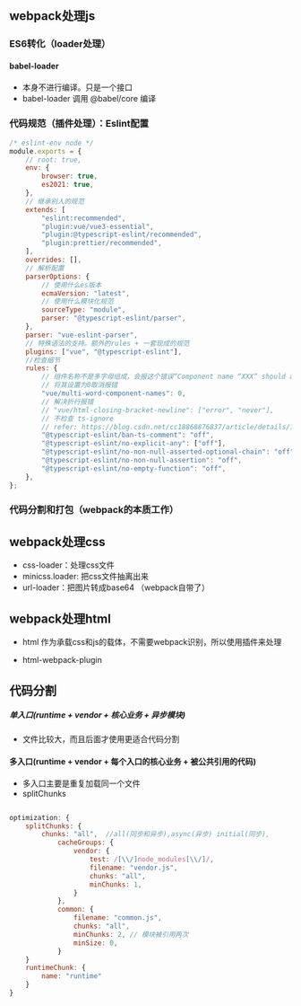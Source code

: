 ## webpack处理js

### ES6转化（loader处理）

#### babel-loader

- 本身不进行编译。只是一个接口
- babel-loader 调用 @babel/core 编译


### 代码规范（插件处理）：Eslint配置

```js
/* eslint-env node */
module.exports = {
	// root: true,
	env: {
		browser: true,
		es2021: true,
	},
	// 继承别人的规范
	extends: [
		"eslint:recommended",
		"plugin:vue/vue3-essential",
		"plugin:@typescript-eslint/recommended",
		"plugin:prettier/recommended",
	],
	overrides: [],
	// 解析配置
	parserOptions: {
		// 使用什么es版本
		ecmaVersion: "latest",
		// 使用什么模块化规范
		sourceType: "module",
		parser: "@typescript-eslint/parser",
	},
	parser: "vue-eslint-parser",
	// 特殊语法的支持。额外的rules + 一套现成的规范
	plugins: ["vue", "@typescript-eslint"],
	//检查细节
	rules: {
		// 组件名称不是多字母组成，会报这个错误“Component name “XXX“ should always be multi-word”。我们的组件很多是拼音简写，所以经常会有这个错误
		// 将其设置为0取消报错
		"vue/multi-word-component-names": 0,
		// 解决折行报错
		// "vue/html-closing-bracket-newline": ["error", "never"],
		// 不检查 ts-ignore
		// refer: https://blog.csdn.net/cc18868876837/article/details/116663244
		"@typescript-eslint/ban-ts-comment": "off",
		"@typescript-eslint/no-explicit-any": ["off"],
		"@typescript-eslint/no-non-null-asserted-optional-chain": "off",
		"@typescript-eslint/no-non-null-assertion": "off",
		"@typescript-eslint/no-empty-function": "off",
	},
};
```

### 代码分割和打包（webpack的本质工作）

## webpack处理css

- css-loader：处理css文件
- minicss.loader: 把css文件抽离出来
- url-loader：把图片转成base64 （webpack自带了）

## webpack处理html

- html 作为承载css和js的载体，不需要webpack识别，所以使用插件来处理

- html-webpack-plugin

## 代码分割

##### 单入口(runtime + vendor + 核心业务 + 异步模块)
- 文件比较大，而且后面才使用更适合代码分割

#### 多入口(runtime + vendor + 每个入口的核心业务 + 被公共引用的代码)
- 多入口主要是重复加载同一个文件
- splitChunks

```js

optimization: {
    splitChunks: {
        chunks: "all",  //all(同步和异步),async(异步) initial(同步),
            cacheGroups: {
                vendor: {
                    test: /[\\/]node_modules[\\/]/,
                    filename: "vendor.js",
                    chunks: "all",
                    minChunks: 1,
                }
            },
            common: {
                filename: "common.js",
                chunks: "all",
                minChunks: 2, // 模块被引用两次
                minSize: 0,
            }
    }
    runtimeChunk: {
        name: "runtime"
    }
}
```